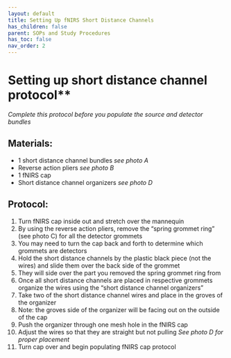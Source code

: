 ```yaml
---
layout: default
title: Setting Up fNIRS Short Distance Channels
has_children: false
parent: SOPs and Study Procedures
has_toc: false
nav_order: 2
---
```


# Setting up short distance channel protocol**

*Complete this protocol before you populate the source and detector bundles*

## Materials:
- 1 short distance channel bundles *see photo A*
- Reverse action pliers *see photo B*
- 1 fNIRS cap 
- Short distance channel organizers *see photo D*

## Protocol:
1. Turn fNIRS cap inside out and stretch over the mannequin 
2. By using the reverse action pliers, remove the “spring grommet ring” (see photo C) for all the detector grommets 
3. You may need to turn the cap back and forth to determine which grommets are detectors 
4. Hold the short distance channels by the plastic black piece (not the wires) and slide them over the back side of the grommet 
5. They will side over the part you removed the spring grommet ring from
6. Once all short distance channels are placed in respective grommets organize the wires using the “short distance channel organizers” 
7. Take two of the short distance channel wires and place in the groves of the organizer 
8. Note: the groves side of the organizer will be facing out on the outside of the cap
9. Push the organizer through one mesh hole in the fNIRS cap 
10. Adjust the wires so that they are straight but not pulling *See photo D for proper placement*
11. Turn cap over and begin populating fNIRS cap protocol 